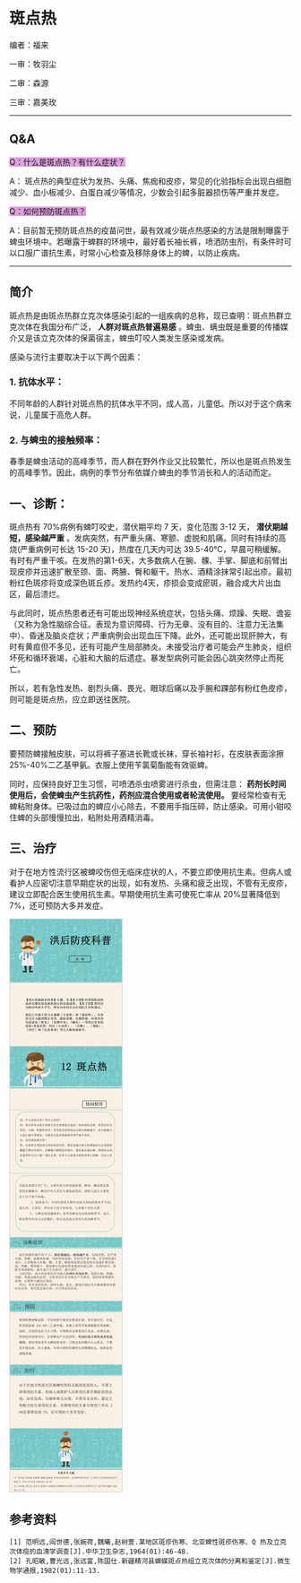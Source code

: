 # 斑点热

编者：福来

一审：牧羽尘

二审：森源

三审：嘉美玫

---

## Q&A

<font style="background: Plum">Q：什么是斑点热？有什么症状？</font>

A： 斑点热的典型症状为发热、头痛、焦痂和皮疹，常见的化验指标会出现白细胞减少、血小板减少、白蛋白减少等情况，少数会引起多脏器损伤等严重并发症。

<font style="background: Plum">Q：如何预防斑点热？</font>

A：目前暂无预防斑点热的疫苗问世，最有效减少斑点热感染的方法是限制曝露于蜱虫环境中。若曝露于蜱群的环境中，最好着长袖长裤，喷洒防虫剂，有条件时可以口服广谱抗生素，时常小心检查及移除身体上的蜱，以防止疾病。

---

## 简介

斑点热是由斑点热群立克次体感染引起的一组疾病的总称，现已查明：斑点热群立克次体在我国分布广泛， **人群对斑点热普遍易感** 。蜱虫、螨虫既是重要的传播媒介又是该立克次体的保菌宿主，蜱虫叮咬人类发生感染或发病。

感染与流行主要取决于以下两个因素：

### 1. 抗体水平：

不同年龄的人群针对斑点热的抗体水平不同，成人高，儿童低。所以对于这个病来说，儿童属于高危人群。

### 2. 与蜱虫的接触频率：

春季是蜱虫活动的高峰季节，而人群在野外作业又比较繁忙，所以也是斑点热发生的高峰季节。因此，病例的季节分布依媒介蜱虫的季节消长和人的活动而定。

## 一、诊断：

斑点热有 70%病例有蜱叮咬史，潜伏期平均 7 天，变化范围 3-12 天， **潜伏期越短，感染越严重** 。发病突然，有严重头痛、寒颤、虚脱和肌痛。同时有持续的高烧(严重病例可长达 15-20 天)，热度在几天内可达 39.5-40℃，早晨可稍缓解。有时有严重干咳。在发热的第1-6天，大多数病人在腕、髁、手掌、脚底和前臂出现皮疹并迅速扩散至颈、面、两腋、臀和躯干。热水、酒精涂抹常引起出疹。最初粉红色斑疹将变成深色斑丘疹。发热约4天，疹损会变成瘀斑，融合成大片出血区，最后溃烂。

与此同时，斑点热患者还有可能出现神经系统症状，包括头痛、烦躁、失眠、谵妄（又称为急性脑综合征。表现为意识障碍、行为无章、没有目的、注意力无法集中）、昏迷及脑炎症状；严重病例会出现血压下降。此外，还可能出现肝肿大，有时有黄疸但不多见，还有可能产生局部肺炎。未接受治疗者可能会产生肺炎，组织坏死和循环衰竭，心脏和大脑的后遗症。暴发型病例可能会因心跳突然停止而死亡。

所以，若有急性发热、剧烈头痛、畏光、眼球后痛以及手腕和踝部有粉红色皮疹，则可能是斑点热，应立即送往医院。

## 二、预防

要预防蜱接触皮肤，可以将裤子塞进长靴或长袜，穿长袖衬衫，在皮肤表面涂擦 25%-40%二乙基甲氨。衣服上使用苄氯菊酯能有效驱蜱。

同时，应保持良好卫生习惯，可喷洒杀虫喷雾进行杀虫，但需注意： **药剂长时间使用后，会使蜱虫产生抗药性，药剂应混合使用或者轮流使用。** 要经常检查有无蜱粘附身体。已吸过血的蜱应小心除去，不要用手指压碎，防止感染。可用小钳咬住蜱的头部慢慢拉出，粘附处用酒精消毒。

## 三、治疗

对于在地方性流行区被蜱咬伤但无临床症状的人，不要立即使用抗生素。但病人或看护人应密切注意早期症状的出现，如有发热、头痛和疲乏出现，不管有无皮疹，建议立即配合医生使用抗生素。早期使用抗生素可使死亡率从 20%显著降低到 7%，还可预防大多并发症。

![](..\pics\10.jpg)

## 参考资料

 ```
[1] 范明远,阎世德,张婉荷,魏曦,赵树萱.某地区斑疹伤寒、北亚蜱性斑疹伤寒、Q 热及立克次体痘的血清学调查[J].中华卫生杂志,1964(01):46-48.
[2] 孔昭敏,曹光远,张远富,陈国仕.新疆精河县蝉媒斑点热组立克次体的分离和鉴定[J].微生物学通报,1982(01):11-13.
 ```